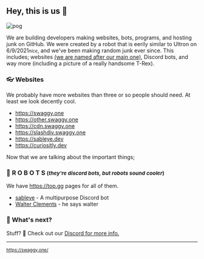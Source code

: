 ## Hey, this is us 👋

![pog](https://cdn.swaggy.one/files/imgs/discord-header-logo.png)

We are building developers making websites, bots, programs, and hosting junk on GitHub. We were created by a robot that is eerily similar to Ultron on 6/9/2021<small>*nice*</small>, and we've been making random junk ever since. This includes; websites [(we are named after our main one)](https://swaggy.one/), Discord bots, and way more (including a picture of a really handsome T-Rex).

### 👓 Websites

We probably have more websites than three or so people should need. At least we look decently cool.

- https://swaggy.one
- https://other.swaggy.one
- https://cdn.swaggy.one
- https://slashdiv.swaggy.one
- https://sableye.dev
- https://curiositly.dev

Now that we are talking about the important things;

### 🤖 **R O B O T S**  <small>(*they're discord bots, but robots sound cooler*)</small>

We have https://top.gg pages for all of them.

- [sableye](https://top.gg/bot/854618157901283358) - A multipurpose Discord bot
- [Walter Clements](https://top.gg/bot/877271681457082438) - he says walter

###  🦝 What's next?

Stuff? 🤷 Check out our [Discord for more info.](https://swaggy.one/r/discord)

---

<sub>https://swaggy.one/</sub>

<!--
last updated on 11/2/21
-->
